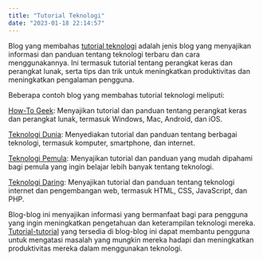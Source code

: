 ```yaml
---
title: "Tutorial Teknologi"
date: "2023-01-18 22:14:57"
---
```


Blog yang membahas <a href="https://mypurtech.com/">tutorial teknologi</a> adalah jenis blog yang menyajikan informasi dan panduan tentang teknologi terbaru dan cara menggunakannya. Ini termasuk tutorial tentang perangkat keras dan perangkat lunak, serta tips dan trik untuk meningkatkan produktivitas dan meningkatkan pengalaman pengguna.

Beberapa contoh blog yang membahas tutorial teknologi meliputi:

<a href="https://mypurtech.com/">How-To Geek</a>: Menyajikan tutorial dan panduan tentang perangkat keras dan perangkat lunak, termasuk Windows, Mac, Android, dan iOS.

<a href="https://mypurtech.com/">Teknologi Dunia</a>: Menyediakan tutorial dan panduan tentang berbagai teknologi, termasuk komputer, smartphone, dan internet.

<a href="https://mypurtech.com/">Teknologi Pemula</a>: Menyajikan tutorial dan panduan yang mudah dipahami bagi pemula yang ingin belajar lebih banyak tentang teknologi.

<a href="https://mypurtech.com/">Teknologi Daring</a>: Menyajikan tutorial dan panduan tentang teknologi internet dan pengembangan web, termasuk HTML, CSS, JavaScript, dan PHP.

Blog-blog ini menyajikan informasi yang bermanfaat bagi para pengguna yang ingin meningkatkan pengetahuan dan keterampilan teknologi mereka. <a href="https://mypurtech.com/">Tutorial-tutorial</a> yang tersedia di blog-blog ini dapat membantu pengguna untuk mengatasi masalah yang mungkin mereka hadapi dan meningkatkan produktivitas mereka dalam menggunakan teknologi.